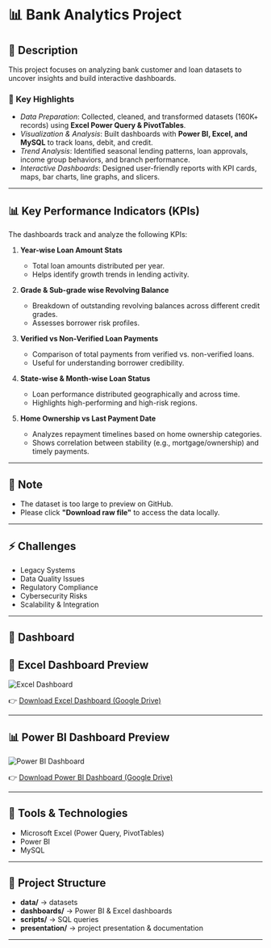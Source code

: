 # 📊 Bank Analytics Project

## 📌 Description
This project focuses on analyzing bank customer and loan datasets to uncover insights and build interactive dashboards.

### 🔹 Key Highlights
- *Data Preparation*: Collected, cleaned, and transformed datasets (160K+ records) using **Excel Power Query & PivotTables**.  
- *Visualization & Analysis*: Built dashboards with **Power BI, Excel, and MySQL** to track loans, debit, and credit.  
- *Trend Analysis*: Identified seasonal lending patterns, loan approvals, income group behaviors, and branch performance.  
- *Interactive Dashboards*: Designed user-friendly reports with KPI cards, maps, bar charts, line graphs, and slicers.  

---

## 📊 Key Performance Indicators (KPIs)
The dashboards track and analyze the following KPIs:

1. **Year-wise Loan Amount Stats**  
   - Total loan amounts distributed per year.  
   - Helps identify growth trends in lending activity.  

2. **Grade & Sub-grade wise Revolving Balance**  
   - Breakdown of outstanding revolving balances across different credit grades.  
   - Assesses borrower risk profiles.  

3. **Verified vs Non-Verified Loan Payments**  
   - Comparison of total payments from verified vs. non-verified loans.  
   - Useful for understanding borrower credibility.  

4. **State-wise & Month-wise Loan Status**  
   - Loan performance distributed geographically and across time.  
   - Highlights high-performing and high-risk regions.  

5. **Home Ownership vs Last Payment Date**  
   - Analyzes repayment timelines based on home ownership categories.  
   - Shows correlation between stability (e.g., mortgage/ownership) and timely payments.  

---

## 📌 Note
- The dataset is too large to preview on GitHub.  
- Please click **"Download raw file"** to access the data locally.  

---

## ⚡ Challenges
- Legacy Systems  
- Data Quality Issues  
- Regulatory Compliance  
- Cybersecurity Risks  
- Scalability & Integration  

---
## 📂 Dashboard

## 📸 Excel Dashboard Preview
![Excel Dashboard](images/excel_dashboard.png)

👉 [Download Excel Dashboard (Google Drive)](https://docs.google.com/spreadsheets/d/1J7Pa13-d8_xPXuHUrgNFJsL6_2bJYD-K/edit?usp=drive_link&ouid=117499505863220155343&rtpof=true&sd=true)

---

## 📊 Power BI Dashboard Preview
![Power BI Dashboard](images/powerbi_dashboard.png)

👉 [Download Power BI Dashboard (Google Drive)](https://drive.google.com/file/d/1qAStaec_VVSQ7yzXj15ZMMIDadmt9pqE/view?usp=drive_link)

---

## 🚀 Tools & Technologies
- Microsoft Excel (Power Query, PivotTables)  
- Power BI  
- MySQL  

---

## 📂 Project Structure
- **data/** → datasets  
- **dashboards/** → Power BI & Excel dashboards  
- **scripts/** → SQL queries  
- **presentation/** → project presentation & documentation  

---

